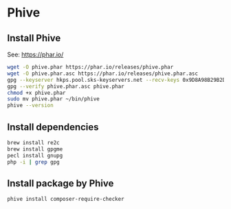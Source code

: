 Phive
=====

## Install Phive
See: https://phar.io/

```bash
wget -O phive.phar https://phar.io/releases/phive.phar
wget -O phive.phar.asc https://phar.io/releases/phive.phar.asc
gpg --keyserver hkps.pool.sks-keyservers.net --recv-keys 0x9D8A98B29B2D5D79
gpg --verify phive.phar.asc phive.phar
chmod +x phive.phar
sudo mv phive.phar ~/bin/phive
phive --version
```

## Install dependencies
```bash
brew install re2c
brew install gpgme
pecl install gnupg
php -i | grep gpg
```

## Install package by Phive
```bash
phive install composer-require-checker
```
